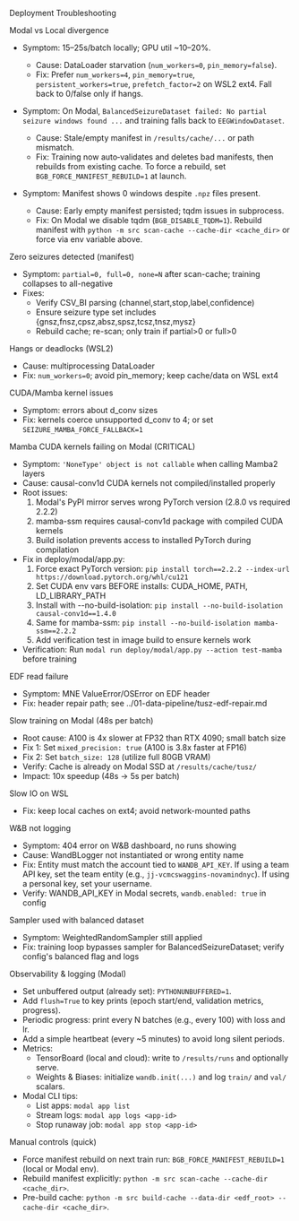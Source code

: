 Deployment Troubleshooting

Modal vs Local divergence
- Symptom: 15–25s/batch locally; GPU util ~10–20%.
  - Cause: DataLoader starvation (`num_workers=0`, `pin_memory=false`).
  - Fix: Prefer `num_workers=4`, `pin_memory=true`, `persistent_workers=true`, `prefetch_factor=2` on WSL2 ext4. Fall back to 0/false only if hangs.

- Symptom: On Modal, `BalancedSeizureDataset failed: No partial seizure windows found ...` and training falls back to `EEGWindowDataset`.
  - Cause: Stale/empty manifest in `/results/cache/...` or path mismatch.
  - Fix: Training now auto‑validates and deletes bad manifests, then rebuilds from existing cache. To force a rebuild, set `BGB_FORCE_MANIFEST_REBUILD=1` at launch.

- Symptom: Manifest shows 0 windows despite `.npz` files present.
  - Cause: Early empty manifest persisted; tqdm issues in subprocess.
  - Fix: On Modal we disable tqdm (`BGB_DISABLE_TQDM=1`). Rebuild manifest with `python -m src scan-cache --cache-dir <cache_dir>` or force via env variable above.

Zero seizures detected (manifest)
- Symptom: `partial=0, full=0, none=N` after scan-cache; training collapses to all-negative
- Fixes:
  - Verify CSV_BI parsing (channel,start,stop,label,confidence)
  - Ensure seizure type set includes {gnsz,fnsz,cpsz,absz,spsz,tcsz,tnsz,mysz}
  - Rebuild cache; re-scan; only train if partial>0 or full>0

Hangs or deadlocks (WSL2)
- Cause: multiprocessing DataLoader
- Fix: `num_workers=0`; avoid pin_memory; keep cache/data on WSL ext4

CUDA/Mamba kernel issues
- Symptom: errors about d_conv sizes
- Fix: kernels coerce unsupported d_conv to 4; or set `SEIZURE_MAMBA_FORCE_FALLBACK=1`

Mamba CUDA kernels failing on Modal (CRITICAL)
- Symptom: `'NoneType' object is not callable` when calling Mamba2 layers
- Cause: causal-conv1d CUDA kernels not compiled/installed properly
- Root issues:
  1. Modal's PyPI mirror serves wrong PyTorch version (2.8.0 vs required 2.2.2)
  2. mamba-ssm requires causal-conv1d package with compiled CUDA kernels
  3. Build isolation prevents access to installed PyTorch during compilation
- Fix in deploy/modal/app.py:
  1. Force exact PyTorch version: `pip install torch==2.2.2 --index-url https://download.pytorch.org/whl/cu121`
  2. Set CUDA env vars BEFORE installs: CUDA_HOME, PATH, LD_LIBRARY_PATH
  3. Install with --no-build-isolation: `pip install --no-build-isolation causal-conv1d==1.4.0`
  4. Same for mamba-ssm: `pip install --no-build-isolation mamba-ssm==2.2.2`
  5. Add verification test in image build to ensure kernels work
- Verification: Run `modal run deploy/modal/app.py --action test-mamba` before training

EDF read failure
- Symptom: MNE ValueError/OSError on EDF header
- Fix: header repair path; see ../01-data-pipeline/tusz-edf-repair.md

Slow training on Modal (48s per batch)
- Root cause: A100 is 4x slower at FP32 than RTX 4090; small batch size
- Fix 1: Set `mixed_precision: true` (A100 is 3.8x faster at FP16)
- Fix 2: Set `batch_size: 128` (utilize full 80GB VRAM)
- Verify: Cache is already on Modal SSD at `/results/cache/tusz/`
- Impact: 10x speedup (48s → 5s per batch)

Slow IO on WSL
- Fix: keep local caches on ext4; avoid network-mounted paths

W&B not logging
- Symptom: 404 error on W&B dashboard, no runs showing
- Cause: WandBLogger not instantiated or wrong entity name
- Fix: Entity must match the account tied to `WANDB_API_KEY`. If using a team API key, set the team entity (e.g., `jj-vcmcswaggins-novamindnyc`). If using a personal key, set your username.
- Verify: WANDB_API_KEY in Modal secrets, `wandb.enabled: true` in config

Sampler used with balanced dataset
- Symptom: WeightedRandomSampler still applied
- Fix: training loop bypasses sampler for BalancedSeizureDataset; verify config's balanced flag and logs

Observability & logging (Modal)
- Set unbuffered output (already set): `PYTHONUNBUFFERED=1`.
- Add `flush=True` to key prints (epoch start/end, validation metrics, progress).
- Periodic progress: print every N batches (e.g., every 100) with loss and lr.
- Add a simple heartbeat (every ~5 minutes) to avoid long silent periods.
- Metrics:
  - TensorBoard (local and cloud): write to `/results/runs` and optionally serve.
  - Weights & Biases: initialize `wandb.init(...)` and log `train/` and `val/` scalars.
- Modal CLI tips:
  - List apps: `modal app list`
  - Stream logs: `modal app logs <app-id>`
  - Stop runaway job: `modal app stop <app-id>`

Manual controls (quick)
- Force manifest rebuild on next train run: `BGB_FORCE_MANIFEST_REBUILD=1` (local or Modal env).
- Rebuild manifest explicitly: `python -m src scan-cache --cache-dir <cache_dir>`.
- Pre-build cache: `python -m src build-cache --data-dir <edf_root> --cache-dir <cache_dir>`.

